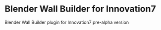 # Blender Wall Builder for Innovation7
Blender Wall Builder plugin for Innovation7 pre-alpha version
